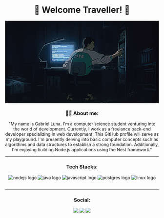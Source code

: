 <h1 align="center"/> 👾 Welcome Traveller! 👾 </h1>

<div align="center">
  <img align="center" src="./contents/20c658e4c375268eed59d1c94b61059f.gif" width="550">
</div>

<div>
    <div>
      <h3 align="center">🧑‍💻 About me:</h3>
      <p align="center">"My name is Gabriel Luna. I'm a computer science student venturing into the world of development. Currently, I work as a freelance back-end developer specializing in web development. This GitHub profile will serve as my playground. I'm presently delving into basic computer concepts such as algorithms and data structures to establish a strong foundation. Additionally, I'm enjoying building Node.js applications using the Nest framework."</p>
    </div>
</div>

---

<h3 align="center">Tech Stacks:</h3> 
<div align="center">
    <img src="https://cdn.jsdelivr.net/gh/devicons/devicon/icons/nodejs/nodejs-original.svg" height="30" alt="nodejs logo">
    <img src="https://cdn.iconscout.com/icon/free/png-512/java-22-225997.png?f=avif&w=30" height="30" alt="java logo">
    <img src="https://cdn.iconscout.com/icon/free/png-512/javascript-1-225993.png?f=avif&w=35" height="30" alt="javascript logo">
    <img src="https://cdn.iconscout.com/icon/free/png-512/postgresql-8-1175119.png?f=avif&w=35" height="30" alt="postgres logo">
    <img src="https://cdn.jsdelivr.net/gh/devicons/devicon/icons/linux/linux-original.svg" height="30" alt="linux logo">
</div>

<br>

---

<h3 align="center">Social:</h3> 
<div align="center">
      <a href="https://www.linkedin.com/in/gabluna/" target="_blank"><img src="https://img.shields.io/badge/-LinkedIn-%230077B5?style=for-the-badge&logo=linkedin&logoColor=white" target="_blank"></a>
<a href="https://www.instagram.com/gablunadev/" target="_blank"><img src="https://img.shields.io/badge/-Instagram-%23E4405F?style=for-the-badge&logo=instagram&logoColor=white" target="_blank"></a> <a href = "mailto:gabriellunacv@gmail.com"><img src="https://img.shields.io/badge/-Gmail-%23333?style=for-the-badge&logo=gmail&logoColor=white" target="_blank"></a>
</div>


